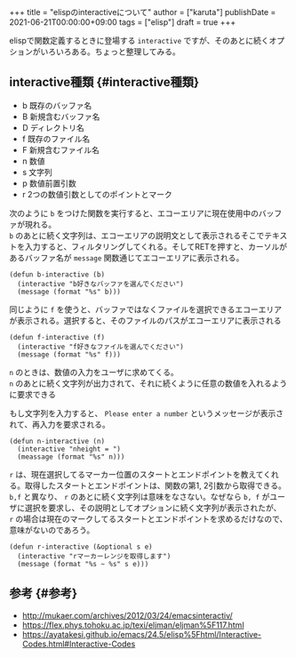 +++
title = "elispのinteractiveについて"
author = ["karuta"]
publishDate = 2021-06-21T00:00:00+09:00
tags = ["elisp"]
draft = true
+++

elispで関数定義するときに登場する `interactive` ですが、そのあとに続くオプションがいろいろある。ちょっと整理してみる。  

<!--more-->  


## interactive種類 {#interactive種類}

-   b 既存のバッファ名
-   B 新規含むバッファ名
-   D ディレクトリ名
-   f 既存のファイル名
-   F 新規含むファイル名
-   n 数値
-   s 文字列
-   p 数値前置引数
-   r 2つの数値引数としてのポイントとマーク

次のように `b` をつけた関数を実行すると、エコーエリアに現在使用中のバッファが現れる。  
`b` のあとに続く文字列は、エコーエリアの説明文として表示されるそこでテキストを入力すると、フィルタリングしてくれる。そしてRETを押すと、カーソルがあるバッファ名が `message` 関数通じてエコーエリアに表示される。  

```elisp
(defun b-interactive (b)
  (interactive "b好きなバッファを選んでください")
  (message (format "%s" b)))
```

同じように `f` を使うと、バッファではなくファイルを選択できるエコーエリアが表示される。選択すると、そのファイルのパスがエコーエリアに表示される  

```elisp
(defun f-interactive (f)
  (interactive "f好きなファイルを選んでください")
  (message (format "%s" f)))
```

`n` のときは、数値の入力をユーザに求めてくる。  
`n` のあとに続く文字列が出力されて、それに続くように任意の数値を入れるように要求できる  

もし文字列を入力すると、 `Please enter a number` というメッセージが表示されて、再入力を要求される。  

```elisp
(defun n-interactive (n)
  (interactive "nheight = ")
  (meassage (format "%s" n)))   
```

`r` は、現在選択してるマーカー位置のスタートとエンドポイントを教えてくれる。取得したスタートとエンドポイントは、関数の第1, 2引数から取得できる。  
`b,f` と異なり、 `r` のあとに続く文字列は意味をなさない。なぜなら `b, f` がユーザに選択を要求し、その説明としてオプションに続く文字列が表示されたが、  
`r` の場合は現在のマークしてるスタートとエンドポイントを求めるだけなので、意味がないのであろう。  

```elisp
(defun r-interactive (&optional s e)
  (interactive "rマーカーレンジを取得します")
  (message (format "%s ~ %s" s e)))
```


## 参考 {#参考}

-   <http://mukaer.com/archives/2012/03/24/emacsinteractiv/>
-   <https://flex.phys.tohoku.ac.jp/texi/eljman/eljman%5F117.html>
-   <https://ayatakesi.github.io/emacs/24.5/elisp%5Fhtml/Interactive-Codes.html#Interactive-Codes>
